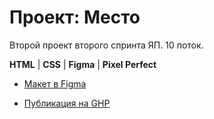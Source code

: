 # Проект: Место
Второй проект второго спринта ЯП. 10 поток.

**HTML** | **CSS** | **Figma** | **Pixel Perfect**


* [Макет в Figma](https://www.figma.com/file/2cn9N9jSkmxD84oJik7xL7/JavaScript.-Sprint-4?node-id=0%3A1)

* [Публикация на GHP](https://grcode46.github.io/mesto-project/)

